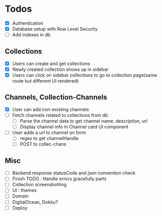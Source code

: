# Todos

- [x] Authentication
- [x] Database setup with Row Level Security
- [ ] Add indexes in db

## Collections

- [x] Users can create and get collections
- [x] Newly created collection shows up in sidebar
- [x] Users can click on sidebar collections to go to collection page(same route but different UI rendered)

## Channels, Collection-Channels

- [x] User can add non-existing channels
- [ ] Fetch channels related to collections from db
  - [ ] Parse the channel data to get channel name, description, url
  - [ ] Display channel info in Channel card UI component
- [ ] User adds a url to channel on form
  - [ ] regex to get channelHandle
  - [ ] POST to collec-chans

## Misc

- [ ] Backend response statusCode and json convention check
- [ ] Finish TODO : Handle errors gracefully parts
- [ ] Collection screenshotting
- [ ] UI : themes
- [ ] Domain
- [ ] DigitalOcean, Dokku?
- [ ] Deploy
